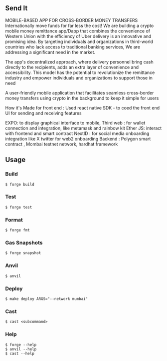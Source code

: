 ## Send It

MOBILE-BASED APP FOR CROSS-BORDER MONEY TRANSFERS Internationally move funds for far less the cost! We are building a crypto mobile money remittance app/Dapp that combines the convenience of Western Union with the efficiency of Uber delivery is an innovative and promising idea. By targeting individuals and organizations in third-world countries who lack access to traditional banking services, We are addressing a significant need in the market.

The app's decentralized approach, where delivery personnel bring cash directly to the recipients, adds an extra layer of convenience and accessibility. This model has the potential to revolutionize the remittance industry and empower individuals and organizations to support those in need

A user-friendly mobile application that facilitates seamless cross-border money transfers using crypto in the background to keep it simple for users

How it's Made for front end : Used react native SDK - to coed the front end UI for sending and receiving features

EXPO: to display graphical interface to mobile, Third web : for wallet connection and integration, like metamask and rainbow kit Ether JS: interact with frontend and smart contract NextID : for social media onboarding integration like X twitter for web2 onboarding
Backend : Polygon smart contract , Mombai testnet network, hardhat framework

## Usage

### Build

```shell
$ forge build
```

### Test

```shell
$ forge test
```

### Format

```shell
$ forge fmt
```

### Gas Snapshots

```shell
$ forge snapshot
```

### Anvil

```shell
$ anvil
```

### Deploy

```shell
$ make deploy ARGS="--network mumbai"
```

### Cast

```shell
$ cast <subcommand>
```

### Help

```shell
$ forge --help
$ anvil --help
$ cast --help
```
